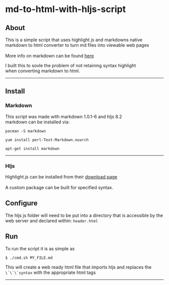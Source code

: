 # md-to-html-with-hljs-script

## About

This is a simple script that uses highlight js and markdowns native <br>
markdown to html converter to turn md files into viewable web pages <br>
<br>
More info on markdown can be found [here](http://daringfireball.net/projects/markdown/)

I built this to sovle the problem of not retaining syntax highlight <br>
when converting markdown to html.

----------------

## Install

### Markdown

This script was made with markdown 1.0.1-6 and hljs 8.2 <br>
markdown can be installed via:<br>
```
pacman -S markdown
```
```
yum install perl-Text-Markdown.noarch
```
```
apt-get install markdown
```
----------------
### Hljs

Highlight.js can be installed from their [download page](https://highlightjs.org/download/)
<br><br>
A custom package can be built for specified syntax.


## Configure

The hljs js folder will need to be put
into a directory that is accessible
by the web server and declared within: ```header.html```


## Run

To run the script it is as simple as

```
$ ./cmd.sh MY_FILE.md
```

This will create a web ready html file that
imports hljs and replaces the ```\`\`\`syntax```
with the appropriate html tags

----------------

